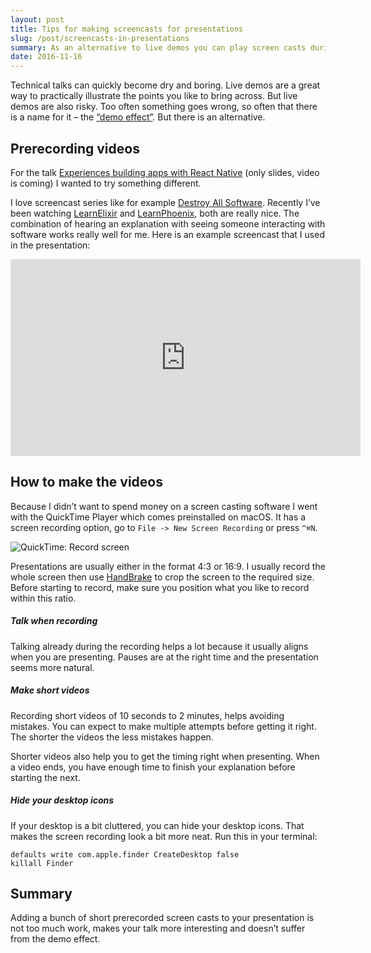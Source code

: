 ```yaml
---
layout: post
title: Tips for making screencasts for presentations
slug: /post/screencasts-in-presentations
summary: As an alternative to live demos you can play screen casts during your tech talk.
date: 2016-11-16
---
```


Technical talks can quickly become dry and boring. Live demos are a great way to practically illustrate
the points you like to bring across. But live demos are also risky. Too often something goes wrong,
so often that there is a name for it – the [“demo effect”](http://www.urbandictionary.com/define.php?term=demo%20effect).
But there is an alternative.

## Prerecording videos

For the talk [Experiences building apps with React Native](http://www.slideshare.net/adrian_philipp/experiences-building-apps-with-react-native-domcode-2016) (only slides, video is coming) I wanted to try something different.

I love screencast series like for example [Destroy All Software](https://www.destroyallsoftware.com/screencasts/catalog). Recently I’ve been watching [LearnElixir](https://www.learnelixir.tv) and [LearnPhoenix](https://www.learnphoenix.tv), both are really nice. The combination of hearing an explanation with seeing someone interacting with software works really well for me. Here is an example screencast that I used in the presentation:

<iframe width="560" height="315" src="https://www.youtube.com/embed/9-HsRVvsAxw" frameborder="0" allowfullscreen></iframe>

## How to make the videos

Because I didn’t want to spend money on a screen casting software I went with the QuickTime Player which comes preinstalled on macOS. It has a screen recording option, go to `File -> New Screen Recording` or press `^⌘N`.

![QuickTime: Record screen](https://cloud.githubusercontent.com/assets/133832/20364309/e2c51688-ac42-11e6-88df-ad9cb1d9f672.png)

Presentations are usually either in the format 4:3 or 16:9. I usually record the whole screen then use [HandBrake](https://handbrake.fr) to crop the screen to the required size. Before starting to record, make sure you position what you like to record within this ratio.

##### Talk when recording

Talking already during the recording helps a lot because it usually aligns when you are presenting. Pauses are at the right time and the presentation seems more natural.

##### Make short videos

Recording short videos of 10 seconds to 2 minutes, helps avoiding mistakes. You can expect to make multiple attempts before getting it right. The shorter the videos the less mistakes happen.

Shorter videos also help you to get the timing right when presenting. When a video ends, you have enough time to finish your explanation before starting the next.

##### Hide your desktop icons

If your desktop is a bit cluttered, you can hide your desktop icons. That makes the screen recording look a bit more neat. Run this in your terminal:

    defaults write com.apple.finder CreateDesktop false
    killall Finder

## Summary

Adding a bunch of short prerecorded screen casts to your presentation is not too much work, makes your talk more interesting and doesn’t suffer from the demo effect.
